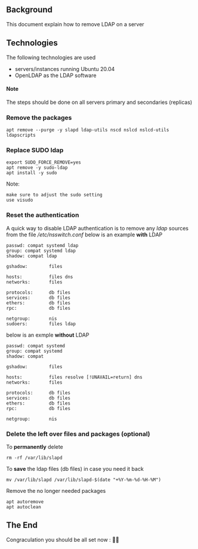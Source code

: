 
## Background
This document explain how to remove LDAP on a server

## Technologies
The following technologies are used

- servers/instances running Ubuntu 20.04
- OpenLDAP as the LDAP software


#### Note
The steps should be done on all servers primary and secondaries (replicas)

### Remove the packages
```
apt remove --purge -y slapd ldap-utils nscd nslcd nslcd-utils ldapscripts
```

### Replace SUDO ldap
```
export SUDO_FORCE_REMOVE=yes
apt remove -y sudo-ldap
apt install -y sudo
```
Note:
```
make sure to adjust the sudo setting
use visudo
```

### Reset the authentication
A quick way to disable LDAP authentication is to remove any *ldap* sources from the 
file */etc/nsswitch.conf*
below is an example **with** LDAP
```
passwd: compat systemd ldap
group: compat systemd ldap
shadow: compat ldap

gshadow:        files

hosts:          files dns
networks:       files

protocols:      db files
services:       db files
ethers:         db files
rpc:            db files

netgroup:       nis
sudoers:        files ldap
```
below is an exmple **without** LDAP
```
passwd: compat systemd
group: compat systemd
shadow: compat

gshadow:        files

hosts:          files resolve [!UNAVAIL=return] dns
networks:       files

protocols:      db files
services:       db files
ethers:         db files
rpc:            db files

netgroup:       nis
```


### Delete the left over files and packages (optional)
To **permanently** delete
```
rm -rf /var/lib/slapd
```
To **save** the ldap files (db files) in case you need it back
```
mv /var/lib/slapd /var/lib/slapd-$(date "+%Y-%m-%d-%H-%M")
```
Remove the no longer needed packages
```
apt autoremove
apt autoclean
```

## The End
Congraculation you should be all set now : 🦄👏
 
